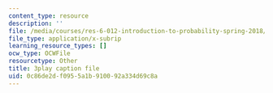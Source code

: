 ```yaml
---
content_type: resource
description: ''
file: /media/courses/res-6-012-introduction-to-probability-spring-2018/0c86de2df0955a1b910092a334d69c8a_2f9EfEga4Oo.vtt
file_type: application/x-subrip
learning_resource_types: []
ocw_type: OCWFile
resourcetype: Other
title: 3play caption file
uid: 0c86de2d-f095-5a1b-9100-92a334d69c8a
---
```

